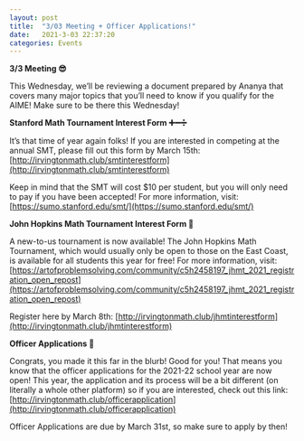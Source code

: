 ```yaml
---
layout: post
title:  "3/03 Meeting + Officer Applications!"
date:   2021-3-03 22:37:20
categories: Events
---
```

**3/3 Meeting 😎**

This Wednesday, we’ll be reviewing a document prepared by Ananya that covers many major topics that you’ll need to know if you qualify for the AIME! Make sure to be there this Wednesday!

**Stanford Math Tournament Interest Form ➕➖➗**

It’s that time of year again folks! If you are interested in competing at the annual SMT, please fill out this form by March 15th: [http://irvingtonmath.club/smtinterestform](http://irvingtonmath.club/smtinterestform)

Keep in mind that the SMT will cost $10 per student, but you will only need to pay if you have been accepted! For more information, visit: [https://sumo.stanford.edu/smt/](https://sumo.stanford.edu/smt/)

**John Hopkins Math Tournament Interest Form 👼**

A new-to-us tournament is now available! The John Hopkins Math Tournament, which would usually only be open to those on the East Coast, is available for all students this year for free!
For more information, visit: [https://artofproblemsolving.com/community/c5h2458197_jhmt_2021_registration_open_repost](https://artofproblemsolving.com/community/c5h2458197_jhmt_2021_registration_open_repost)

Register here by March 8th: [http://irvingtonmath.club/jhmtinterestform](http://irvingtonmath.club/jhmtinterestform)

**Officer Applications 🥇**

Congrats, you made it this far in the blurb! Good for you! That means you know that the officer applications for the 2021-22 school year are now open! This year, the application and its process will be a bit different (on literally a whole other platform) so if you are interested, check out this link: [http://irvingtonmath.club/officerapplication](http://irvingtonmath.club/officerapplication)

Officer Applications are due by March 31st, so make sure to apply by then!

